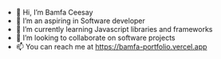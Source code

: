 - 👋 Hi, I’m Bamfa Ceesay
- 👀 I’m an aspiring in Software developer
- 🌱 I’m currently learning Javascript libraries and frameworks
- 💞️ I’m looking to collaborate on software projects
- 📫 You can reach me at https://bamfa-portfolio.vercel.app

<!---
BCEESAY10/BCEESAY10 is a ✨ special ✨ repository because its `README.md` (this file) appears on your GitHub profile.
You can click the Preview link to take a look at your changes.
--->

